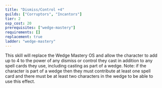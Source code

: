 ```yaml
---
title: "Dismiss/Control +4"
guilds: ["Corruptors", "Incantors"]
tier: 2
osp_cost: 20
prerequisites: ["wedge-mastery"]
requirements: []
replacement: true
ladder: "wedge-mastery"
---
```

This skill will replace the Wedge Mastery OS and allow the character to add up to 4 to the power of any dismiss or control they cast in addition to any spell cards they use, including casting as part of a wedge. Note: if the character is part of a wedge then they must contribute at least one spell card and there must be at least two characters in the wedge to be able to use this effect.